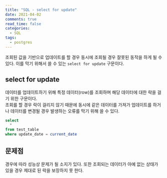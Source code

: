 ```yaml
---
title: "SQL - select for update"
date: 2021-04-02
comments: true
read_time: false
categories:
  - SQL
tags:
  - postgres
---
```


조회된 값을 기반으로 업데이트를 할 경우 동시에 조회될 경우 잘못된 동작을 하게 될 수 있다. 이를 막기 위해서 쓸 수 있는 `select for update` 구문이다.

## select for update

데이터를 업데이트하기 위해 특정 데이터(row)를 조회하며 해당 데이터에 대한 락을 걸기 위한 구문이다.  
조회를 할 경우 락이 걸리지 않기 때문에 동시에 같은 데이터를 가져가 업데이트를 하거나 데이터를 변경될 경우 발생하는 오류를 막기 위해 쓸 수 있다.

```sql
select
  *
from test_table
where update_date = current_date
```

## 문제점

경우에 따라 성능상 문제가 될 소지가 있다. 또한 조회되는 데이터가 아예 없는 상태가 있을 경우 제대로 된 락을 보장하지 못 한다.
